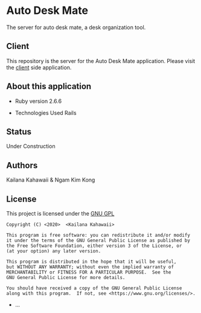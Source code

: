 # Auto Desk Mate

The server for auto desk mate, a desk organization tool. 

## Client 
This repository is the server for the Auto Desk Mate application. Please visit the [client](https://github.com/nk2303/auto-desk-mate-client) side application.

## About this application

* Ruby version
2.6.6

* Technologies Used
Rails 

## Status 
Under Construction 

## Authors 
Kailana Kahawaii & Ngam Kim Kong

## License 
This project is licensed under the [GNU GPL](https://www.gnu.org/licenses/gpl-3.0.en.html)

    Copyright (C) <2020>  <Kailana Kahawaii>

    This program is free software: you can redistribute it and/or modify
    it under the terms of the GNU General Public License as published by
    the Free Software Foundation, either version 3 of the License, or
    (at your option) any later version.

    This program is distributed in the hope that it will be useful,
    but WITHOUT ANY WARRANTY; without even the implied warranty of
    MERCHANTABILITY or FITNESS FOR A PARTICULAR PURPOSE.  See the
    GNU General Public License for more details.

    You should have received a copy of the GNU General Public License
    along with this program.  If not, see <https://www.gnu.org/licenses/>.



* ...
